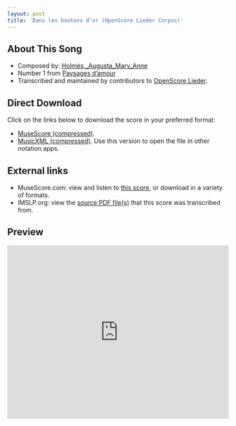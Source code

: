 ```yaml
---
layout: post
title: 'Dans les boutons d’or (OpenScore Lieder Corpus)'
---
```


## About This Song

- Composed by: [Holmès,_Augusta_Mary_Anne](https://fourscoreandmore.org/openscore/lieder/Holmès,_Augusta_Mary_Anne)
- Number 1 from [Paysages d’amour](https://fourscoreandmore.org/openscore/lieder/Holmès,_Augusta_Mary_Anne/Paysages_d’amour)
- Transcribed and maintained by contributors to [OpenScore Lieder].

[OpenScore Lieder]: https://musescore.com/openscore-lieder-corpus

## Direct Download

Click on the links below to download the score in your preferred format:
- [MuseScore (compressed)](https://github.com/openscore/lieder/blob/main/scores/Holmès,_Augusta_Mary_Anne/Paysages_d’amour/1_Dans_les_boutons_d’or/lc5995356.mscz?raw=true).
- [MusicXML (compressed)](https://github.com/openscore/lieder/blob/main/scores/Holmès,_Augusta_Mary_Anne/Paysages_d’amour/1_Dans_les_boutons_d’or/lc5995356.mxl?raw=true). Use this version to open the file in other notation apps.

## External links

- MuseScore.com: view and listen to [this score][MuseScore], or download in a variety of formats.
- IMSLP.org: view the [source PDF file(s)][IMSLP] that this score was transcribed from.

[MuseScore]: https://musescore.com/score/5995356
[IMSLP]: https://imslp.org/wiki/Special:ReverseLookup/589001

## Preview

<iframe width="100%" height="394" src="https://musescore.com/openscore-lieder-corpus/scores/5995356/embed" frameborder="0" allowfullscreen allow="autoplay; fullscreen"></iframe>
